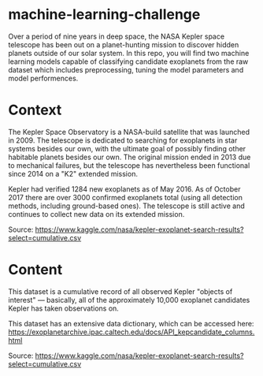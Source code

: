 # machine-learning-challenge

Over a period of nine years in deep space, the NASA Kepler space telescope has been out on a planet-hunting mission to discover hidden planets outside of our solar system. In this repo, you will find two  machine learning models capable of classifying candidate exoplanets from the raw dataset which includes preprocessing, tuning the model parameters and model performences.

# Context
The Kepler Space Observatory is a NASA-build satellite that was launched in 2009. The telescope is dedicated to searching for exoplanets in star systems besides our own, with the ultimate goal of possibly finding other habitable planets besides our own. The original mission ended in 2013 due to mechanical failures, but the telescope has nevertheless been functional since 2014 on a "K2" extended mission.

Kepler had verified 1284 new exoplanets as of May 2016. As of October 2017 there are over 3000 confirmed exoplanets total (using all detection methods, including ground-based ones). The telescope is still active and continues to collect new data on its extended mission.

Source: https://www.kaggle.com/nasa/kepler-exoplanet-search-results?select=cumulative.csv

# Content

This dataset is a cumulative record of all observed Kepler "objects of interest" — basically, 
all of the approximately 10,000 exoplanet candidates Kepler has taken observations on.

This dataset has an extensive data dictionary, which can be accessed here: https://exoplanetarchive.ipac.caltech.edu/docs/API_kepcandidate_columns.html

Source: https://www.kaggle.com/nasa/kepler-exoplanet-search-results?select=cumulative.csv